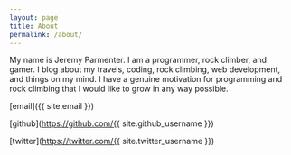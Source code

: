 ```yaml
---
layout: page
title: About
permalink: /about/
---
```


My name is Jeremy Parmenter. I am a programmer, rock climber, and gamer. I
blog about my travels, coding, rock
climbing, web development, and things on my mind. I have a genuine
motivation for programming and rock climbing that I would like to grow in
any way possible.

[email]({{ site.email }})

[github](https://github.com/{{ site.github_username }})

[twitter](https://twitter.com/{{ site.twitter_username }})
